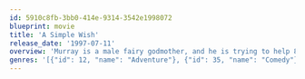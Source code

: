```yaml
---
id: 5910c8fb-3bb0-414e-9314-3542e1998072
blueprint: movie
title: 'A Simple Wish'
release_date: '1997-07-11'
overview: 'Murray is a male fairy godmother, and he is trying to help 8-year-old Anabel to fulfil her "simple wish" - that her father Oliver, who is a cab driver, would win the leading role in a Broadway musical. Unfortunately, Murray''s magic wand is broken and the fairies convention is threatened by evil witches Claudia and Boots.'
genres: '[{"id": 12, "name": "Adventure"}, {"id": 35, "name": "Comedy"}, {"id": 10751, "name": "Family"}, {"id": 14, "name": "Fantasy"}]'
---
```

